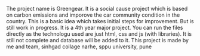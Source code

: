 The project name is Greengear. It is a social cause project which is based on carbon emissions and imporove the car community condition in the country.
This is a basic idea which takes initial steps for improvement. But is still work in progress.
It is a 4th year major project.
You can run the files directly as the technologu used are just html, css and js (with libraries). It is still not complete and database will be added to it.
This project is made by me and team, sinhgad collage narhe, sppu university, pune
